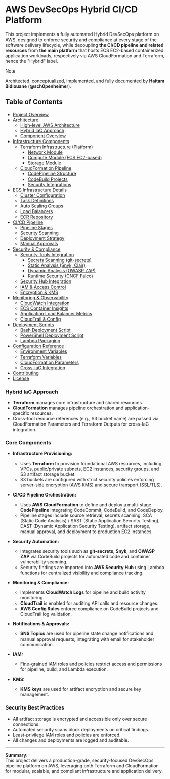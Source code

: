 # AWS DevSecOps Hybrid CI/CD Platform

This project implements a fully automated Hybrid DevSecOps platform on AWS, designed to enforce security and compliance at every stage of the software delivery lifecycle, while decoupling **the CI/CD pipeline and related resources** from **the main platform** that hosts ECS EC2-based containerized application workloads, respectively via AWS CloudFormation and Terraform, hence the "Hybrid" label.

> [!NOTE]
> Architected, conceptualized, implemented, and fully documented by **Haitam Bidiouane** (**@sch0penheimer**).

## Table of Contents
- [Project Overview](#project-overview)
- [Architecture](#architecture)
  - [High-level AWS Architecture](#high-level-aws-architecture)
  - [Hybrid IaC Approach](#hybrid-iac-approach)
  - [Component Overview](#component-overview)
- [Infrastructure Components](#infrastructure-components)
  - [Terraform Infrastructure (Platform)](#terraform-infrastructure-platform)
    - [Network Module](#network-module)
    - [Compute Module (ECS EC2-based)](#compute-module-ecs-ec2-based)
    - [Storage Module](#storage-module)
  - [CloudFormation Pipeline](#cloudformation-pipeline)
    - [CodePipeline Structure](#codepipeline-structure)
    - [CodeBuild Projects](#codebuild-projects)
    - [Security Integrations](#security-integrations)
- [ECS Infrastructure Details](#ecs-infrastructure-details)
  - [Cluster Configuration](#cluster-configuration)
  - [Task Definitions](#task-definitions)
  - [Auto Scaling Groups](#auto-scaling-groups)
  - [Load Balancers](#load-balancers)
  - [ECR Repository](#ecr-repository)
- [CI/CD Pipeline](#cicd-pipeline)
  - [Pipeline Stages](#pipeline-stages)
  - [Security Scanning](#security-scanning)
  - [Deployment Strategy](#deployment-strategy)
  - [Manual Approvals](#manual-approvals)
- [Security & Compliance](#security--compliance)
  - [Security Tools Integration](#security-tools-integration)
    - [Secrets Scanning (git-secrets)](#secrets-scanning)
    - [Static Analysis (Snyk, Clair)](#static-analysis)
    - [Dynamic Analysis (OWASP ZAP)](#dynamic-analysis)
    - [Runtime Security (CNCF Falco)](#runtime-security)
  - [Security Hub Integration](#security-hub-integration)
  - [IAM & Access Control](#iam--access-control)
  - [Encryption & KMS](#encryption--kms)
- [Monitoring & Observability](#monitoring--observability)
  - [CloudWatch Integration](#cloudwatch-integration)
  - [ECS Container Insights](#ecs-container-insights)
  - [Application Load Balancer Metrics](#application-load-balancer-metrics)
  - [CloudTrail & Config](#cloudtrail--config)
- [Deployment Scripts](#deployment-scripts)
  - [Bash Deployment Script](#bash-deployment-script)
  - [PowerShell Deployment Script](#powershell-deployment-script)
  - [Lambda Packaging](#lambda-packaging)
- [Configuration Reference](#configuration-reference)
  - [Environment Variables](#environment-variables)
  - [Terraform Variables](#terraform-variables)
  - [CloudFormation Parameters](#cloudformation-parameters)
  - [Cross-IaC Integration](#cross-iac-integration)
- [Contributing](#contributing)
- [License](#license)

### **Hybrid IaC Approach**

- **Terraform** manages core infrastructure and shared resources.
- **CloudFormation** manages pipeline orchestration and application-specific resources.
- Cross-tool resource references (e.g., S3 bucket name) are passed via CloudFormation Parameters and Terraform Outputs for cross-IaC integration.

### **Core Components**

- **Infrastructure Provisioning:**  
  - Uses **Terraform** to provision foundational AWS resources, including VPCs, public/private subnets, EC2 instances, security groups, and S3 artifact storage bucket.
  - S3 buckets are configured with strict security policies enforcing server-side encryption (AWS KMS) and secure transport (SSL/TLS).

- **CI/CD Pipeline Orchestration:**  
  - Uses **AWS CloudFormation** to define and deploy a multi-stage **CodePipeline** integrating CodeCommit, CodeBuild, and CodeDeploy.
  - Pipeline stages include source retrieval, secrets scanning, SCA (Static Code Analysis) / SAST (Static Application Security Testing), DAST (Dynamic Application Security Testing), artifact storage, manual approval, and deployment to production EC2 instances.

- **Security Automation:**  
  - Integrates security tools such as **git-secrets**, **Snyk**, and **OWASP ZAP** via CodeBuild projects for automated code and container vulnerability scanning.
  - Security findings are imported into **AWS Security Hub** using Lambda functions for centralized visibility and compliance tracking.

- **Monitoring & Compliance:**  
  - Implements **CloudWatch Logs** for pipeline and build activity monitoring.
  - **CloudTrail** is enabled for auditing API calls and resource changes.
  - **AWS Config Rules** enforce compliance on CodeBuild projects and CloudTrail log validation.

- **Notifications & Approvals:**  
  - **SNS Topics** are used for pipeline state change notifications and manual approval requests, integrating with email for stakeholder communication.

- **IAM:**  
  - Fine-grained IAM roles and policies restrict access and permissions for pipeline, build, and Lambda execution.

- **KMS:**  
  - **KMS keys** are used for artifact encryption and secure key management.

### **Security Best Practices**

- All artifact storage is encrypted and accessible only over secure connections.
- Automated security scans block deployments on critical findings.
- Least-privilege IAM roles and policies are enforced.
- All changes and deployments are logged and auditable.

---

**Summary:**  
This project delivers a production-grade, security-focused DevSecOps pipeline platform on AWS, leveraging both Terraform and CloudFormation for modular, scalable, and compliant infrastructure and application delivery.